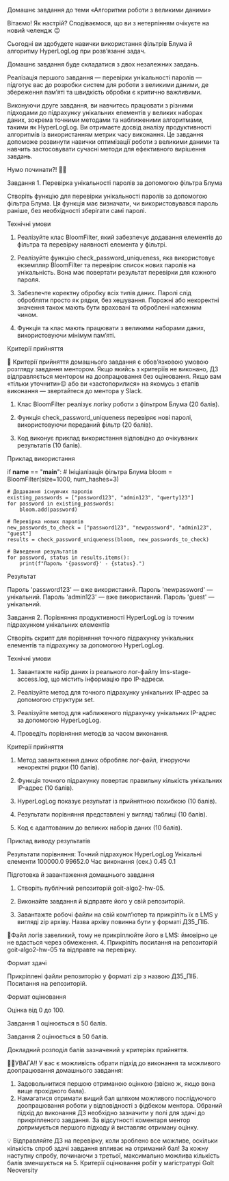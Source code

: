 Домашнє завдання до теми «Алгоритми роботи з великими даними»

Вітаємо! Як настрiй? Сподiваємося, що ви з нетерпiнням очікуєте на новий челендж
😉

Сьогодні ви здобудете навички використання фільтрів Блума й алгоритму
HyperLogLog при розв’язанні задач.

Домашнє завдання буде складатися з двох незалежних завдань.

Реалізація першого завдання — перевірки унікальності паролів — підготує вас до
розробки систем для роботи з великими даними, де збереження пам’яті та швидкість
обробки є критично важливими.

Виконуючи друге завдання, ви навчитесь працювати з різними підходами до
підрахунку унікальних елементів у великих наборах даних, зокрема точними
методами та наближеними алгоритмами, такими як HyperLogLog. Ви отримаєте досвід
аналізу продуктивності алгоритмів із використанням метрик часу виконання. Це
завдання допоможе розвинути навички оптимізації роботи з великими даними та
навчить застосовувати сучасні методи для ефективного вирішення завдань.

Нумо починати?! 💪🏼

Завдання 1. Перевірка унікальності паролів за допомогою фільтра Блума

Створіть функцію для перевірки унікальності паролів за допомогою фільтра Блума.
Ця функція має визначати, чи використовувався пароль раніше, без необхідності
зберігати самі паролі.

Технічні умови

1. Реалізуйте клас BloomFilter, який забезпечує додавання елементів до фільтра
   та перевірку наявності елемента у фільтрі.

2. Реалізуйте функцію check_password_uniqueness, яка використовує екземпляр
   BloomFilter та перевіряє список нових паролів на унікальність. Вона має
   повертати результат перевірки для кожного пароля.

3. Забезпечте коректну обробку всіх типів даних. Паролі слід обробляти просто як
   рядки, без хешування. Порожні або некоректні значення також мають бути
   враховані та оброблені належним чином.

4. Функція та клас мають працювати з великими наборами даних, використовуючи
   мінімум пам’яті.

Критерії прийняття

📌 Критерії прийняття домашнього завдання є обов’язковою умовою розгляду
завдання ментором. Якщо якийсь з критеріїв не виконано, ДЗ відправляється
ментором на доопрацювання без оцінювання. Якщо вам «тільки уточнити»😉 або ви
«застопорилися» на якомусь з етапів виконання — звертайтеся до ментора у Slack.

1. Клас BloomFilter реалізує логіку роботи з фільтром Блума (20 балів).

2. Функція check_password_uniqueness перевіряє нові паролі, використовуючи
   переданий фільтр (20 балів).

3. Код виконує приклад використання відповідно до очікуваних результатів (10
   балів).

Приклад використання

if **name** == "**main**": # Ініціалізація фільтра Блума bloom =
BloomFilter(size=1000, num_hashes=3)

    # Додавання існуючих паролів
    existing_passwords = ["password123", "admin123", "qwerty123"]
    for password in existing_passwords:
        bloom.add(password)

    # Перевірка нових паролів
    new_passwords_to_check = ["password123", "newpassword", "admin123", "guest"]
    results = check_password_uniqueness(bloom, new_passwords_to_check)

    # Виведення результатів
    for password, status in results.items():
        print(f"Пароль '{password}' - {status}.")

Результат

Пароль 'password123' — вже використаний. Пароль 'newpassword' — унікальний.
Пароль 'admin123' — вже використаний. Пароль 'guest' — унікальний.

Завдання 2. Порівняння продуктивності HyperLogLog із точним підрахунком
унікальних елементів

Створіть скрипт для порівняння точного підрахунку унікальних елементів та
підрахунку за допомогою HyperLogLog.

Технічні умови

1. Завантажте набір даних із реального лог-файлу lms-stage-access.log, що
   містить інформацію про IP-адреси.

2. Реалізуйте метод для точного підрахунку унікальних IP-адрес за допомогою
   структури set.

3. Реалізуйте метод для наближеного підрахунку унікальних IP-адрес за допомогою
   HyperLogLog.

4. Проведіть порівняння методів за часом виконання.

Критерії прийняття

1. Метод завантаження даних обробляє лог-файл, ігноруючи некоректні рядки (10
   балів).

2. Функція точного підрахунку повертає правильну кількість унікальних IP-адрес
   (10 балів).

3. HyperLogLog показує результат із прийнятною похибкою (10 балів).

4. Результати порівняння представлені у вигляді таблиці (10 балів).

5. Код є адаптованим до великих наборів даних (10 балів).

Приклад виводу результатів

Результати порівняння: Точний підрахунок HyperLogLog Унікальні елементи 100000.0
99652.0 Час виконання (сек.) 0.45 0.1

Підготовка й завантаження домашнього завдання

1. Створіть публічний репозиторій goit-algo2-hw-05.

2. Виконайте завдання й відправте його у свій репозиторій.

3. Завантажте робочі файли на свій комп’ютер та прикріпіть їх в LMS у вигляді
   zip архіву. Назва архіву повинна бути у форматі ДЗ5_ПІБ.

📌Файл логів завеликий, тому не прикріплюйте його в LMS: ймовірно це не вдасться
через обмеження. 4. Прикріпіть посилання на репозиторій goit-algo2-hw-05 та
відправте на перевірку.

Формат здачі

Прикріплені файли репозиторію у форматі zip з назвою ДЗ5_ПІБ. Посилання на
репозиторій.

Формат оцінювання

Оцінка від 0 до 100.

Завдання 1 оцінюється в 50 балів.

Завдання 2 оцінюється в 50 балів.

Докладний розподіл балів зазначений у критеріях прийняття.

☝🏻УВАГА!! У вас є можливість обрати підхід до виконання та можливого
доопрацювання домашнього завдання:

1. Задовольнитися першою отриманою оцінкою (звісно ж, якщо вона вище прохідного
   бала).
2. Намагатися отримати вищий бал шляхом можливого послідуючого доопрацювання
   роботи у відповідності з фідбеком ментора. Обраний підхід до виконання ДЗ
   необхідно зазначити у полі для здачі до прикріпленого завдання. За
   відсутності коментаря ментор дотримується першого підходу й виставляє
   отриману оцінку.

💡 Відправляйте ДЗ на перевірку, коли зроблено все можливе, оскільки кількість
спроб здачі завдання впливає на отриманий бал! За кожну наступну спробу,
починаючи з третьої, максимально можлива кількість балів зменшується на 5.
Критерії оцінювання робіт у магістратурі GoIt Neoversity
